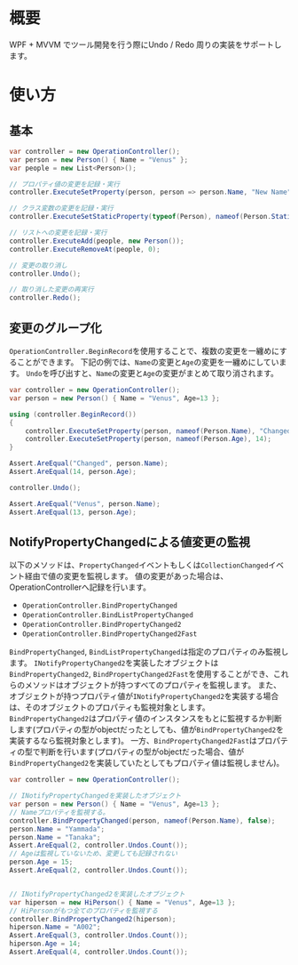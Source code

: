 # 概要 
 WPF + MVVM でツール開発を行う際にUndo / Redo 周りの実装をサポートします。

# 使い方

## 基本

```cs
var controller = new OperationController();
var person = new Person() { Name = "Venus" };
var people = new List<Person>();

// プロパティ値の変更を記録・実行
controller.ExecuteSetProperty(person, person => person.Name, "New Name");

// クラス変数の変更を記録・実行
controller.ExecuteSetStaticProperty(typeof(Person), nameof(Person.StaticValue), "ika");

// リストへの変更を記録・実行
controller.ExecuteAdd(people, new Person());
controller.ExecuteRemoveAt(people, 0);

// 変更の取り消し
controller.Undo();

// 取り消した変更の再実行
controller.Redo();
```

## 変更のグループ化

`OperationController.BeginRecord`を使用することで、複数の変更を一纏めにすることができます。
下記の例では、`Name`の変更と`Age`の変更を一纏めにしています。
`Undo`を呼び出すと、`Name`の変更と`Age`の変更がまとめて取り消されます。

```cs
var controller = new OperationController();
var person = new Person() { Name = "Venus", Age=13 };

using (controller.BeginRecord())
{
    controller.ExecuteSetProperty(person, nameof(Person.Name), "Changed");
    controller.ExecuteSetProperty(person, nameof(Person.Age), 14);
}

Assert.AreEqual("Changed", person.Name);
Assert.AreEqual(14, person.Age);

controller.Undo();

Assert.AreEqual("Venus", person.Name);
Assert.AreEqual(13, person.Age);
```

## NotifyPropertyChangedによる値変更の監視

以下のメソッドは、`PropertyChanged`イベントもしくは`CollectionChanged`イベント経由で値の変更を監視します。
値の変更があった場合は、OperationControllerへ記録を行います。

* `OperationController.BindPropertyChanged`
* `OperationController.BindListPropertyChanged`
* `OperationController.BindPropertyChanged2`
* `OperationController.BindPropertyChanged2Fast`

`BindPropertyChanged`, `BindListPropertyChanged`は指定のプロパティのみ監視します。
`INotifyPropertyChanged2`を実装したオブジェクトは`BindPropertyChanged2`, `BindPropertyChanged2Fast`を使用することができ、これらのメソッドはオブジェクトが持つすべてのプロパティを監視します。
また、オブジェクトが持つプロパティ値が`INotifyPropertyChanged2`を実装する場合は、そのオブジェクトのプロパティも監視対象とします。
`BindPropertyChanged2`はプロパティ値のインスタンスをもとに監視するか判断します(プロパティの型がobjectだったとしても、値が`BindPropertyChanged2`を実装するなら監視対象とします)。
一方、`BindPropertyChanged2Fast`はプロパティの型で判断を行います(プロパティの型がobjectだった場合、値が`BindPropertyChanged2`を実装していたとしてもプロパティ値は監視しません)。

```cs
var controller = new OperationController();

// INotifyPropertyChangedを実装したオブジェクト
var person = new Person() { Name = "Venus", Age=13 };
// Nameプロパティを監視する。
controller.BindPropertyChanged(person, nameof(Person.Name), false);
person.Name = "Yammada";
person.Name = "Tanaka";
Assert.AreEqual(2, controller.Undos.Count());
// Ageは監視していないため、変更しても記録されない
person.Age = 15;
Assert.AreEqual(2, controller.Undos.Count());


// INotifyPropertyChanged2を実装したオブジェクト
var hiperson = new HiPerson() { Name = "Venus", Age=13 };
// HiPersonがもつ全てのプロパティを監視する
controller.BindPropertyChanged2(hiperson);
hiperson.Name = "A002";
Assert.AreEqual(3, controller.Undos.Count());
hiperson.Age = 14;
Assert.AreEqual(4, controller.Undos.Count());
```